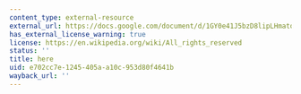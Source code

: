 ```yaml
---
content_type: external-resource
external_url: https://docs.google.com/document/d/1GY0e41J5bzD8lipLHmatq8WsrjkFGO-rvHVaU8asjbA/edit?usp=sharing
has_external_license_warning: true
license: https://en.wikipedia.org/wiki/All_rights_reserved
status: ''
title: here
uid: e702cc7e-1245-405a-a10c-953d80f4641b
wayback_url: ''
---
```

